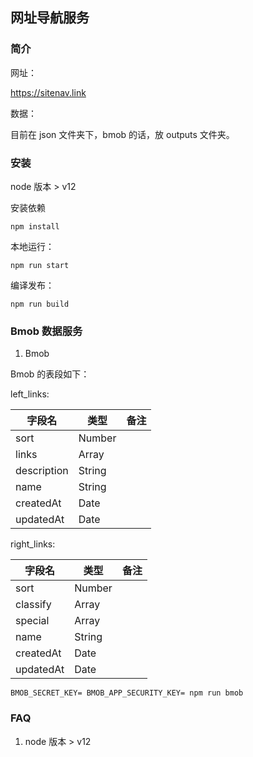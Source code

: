 ## 网址导航服务

### 简介

网址：

https://sitenav.link

数据：

目前在 json 文件夹下，bmob 的话，放 outputs 文件夹。

### 安装

node 版本 > v12

安装依赖

    npm install

本地运行：

    npm run start

编译发布：

    npm run build

### Bmob 数据服务

1. Bmob

Bmob 的表段如下：

left_links:

|   字段名   |   类型   |   备注   |
| ---- | ---- | ---- |
|  sort    |   Number   |      |
|  links    |   Array   |      |
|  description   |   String   |      |
|  name   |   String   |      |
|  createdAt   |   Date   |      |
|  updatedAt   |   Date   |      |


right_links:

|   字段名   |   类型   |   备注   |
| ---- | ---- | ---- |
|   sort    |   Number   |      |
|   classify    |   Array   |      |
|   special   |   Array   |      |
|   name   |   String   |      |
|   createdAt   |   Date   |      |
|   updatedAt   |   Date   |      |

```
BMOB_SECRET_KEY= BMOB_APP_SECURITY_KEY= npm run bmob
```


### FAQ

1. node 版本 > v12